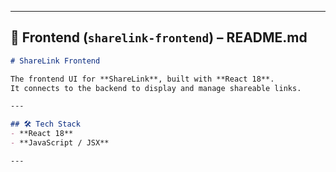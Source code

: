 
---

## 📌 Frontend (`sharelink-frontend`) – README.md  

```markdown
# ShareLink Frontend

The frontend UI for **ShareLink**, built with **React 18**.  
It connects to the backend to display and manage shareable links.  

--- 

## 🛠️ Tech Stack
- **React 18**
- **JavaScript / JSX**  

---

 
